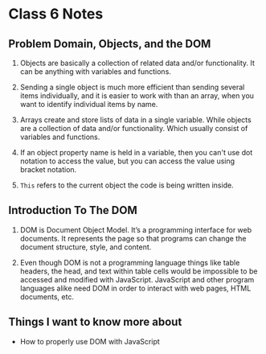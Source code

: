 # Class 6 Notes

## Problem Domain, Objects, and the DOM

1. Objects are basically a collection of related data and/or functionality. It can be anything with variables and functions. 

2. Sending a single object is much more efficient than sending several items individually, and it is easier to work with than an array, when you want to identify individual items by name.

3. Arrays create and store lists of data in a single variable. While objects are a collection of data and/or functionality. Which usually consist of variables and functions. 

4. If an object property name is held in a variable, then you can't use dot notation to access the value, but you can access the value using bracket notation.

5. `This` refers to the current object the code is being written inside. 

## Introduction To The DOM

1. DOM is Document Object Model. It’s a programming interface for web documents. It represents the page so that programs can change the document structure, style, and content.

2. Even though DOM is not a programming language things like table headers, the head, and text within table cells would be impossible to be accessed and modified with JavaScript. JavaScript and other program languages alike need DOM in order to interact with web pages, HTML documents, etc.

## Things I want to know more about

- How to properly use DOM with JavaScript
